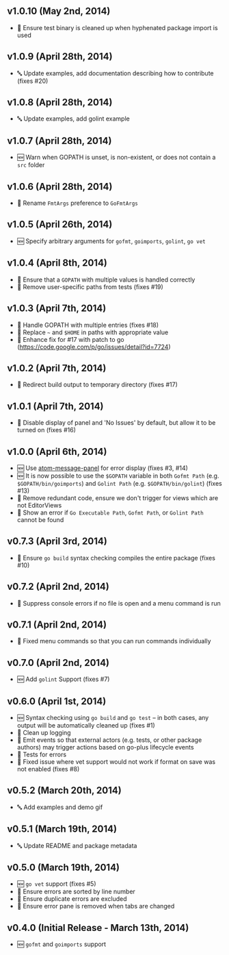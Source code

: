 ## v1.0.10 (May 2nd, 2014)

* :bug: Ensure test binary is cleaned up when hyphenated package import is used

## v1.0.9 (April 28th, 2014)

* :abc: Update examples, add documentation describing how to contribute (fixes #20)

## v1.0.8 (April 28th, 2014)

* :abc: Update examples, add golint example

## v1.0.7 (April 28th, 2014)

* :new: Warn when GOPATH is unset, is non-existent, or does not contain a `src` folder

## v1.0.6 (April 28th, 2014)

* :lipstick: Rename `FmtArgs` preference to `GoFmtArgs`

## v1.0.5 (April 26th, 2014)

* :new: Specify arbitrary arguments for `gofmt`, `goimports`, `golint`, `go vet`

## v1.0.4 (April 8th, 2014)

* :bug: Ensure that a `GOPATH` with multiple values is handled correctly
* :lipstick: Remove user-specific paths from tests (fixes #19)

## v1.0.3 (April 7th, 2014)

* :bug: Handle GOPATH with multiple entries (fixes #18)
* :lipstick: Replace `~` and `$HOME` in paths with appropriate value
* :lipstick: Enhance fix for #17 with patch to go (https://code.google.com/p/go/issues/detail?id=7724)

## v1.0.2 (April 7th, 2014)

* :lipstick: Redirect build output to temporary directory (fixes #17)

## v1.0.1 (April 7th, 2014)

* :lipstick: Disable display of panel and 'No Issues' by default, but allow it to be turned on (fixes #16)

## v1.0.0 (April 6th, 2014)

* :new: Use [atom-message-panel](https://github.com/tcarlsen/atom-message-panel) for error display (fixes #3, #14)
* :new: It is now possible to use the `$GOPATH` variable in both `Gofmt Path` (e.g. `$GOPATH/bin/goimports`) and `Golint Path` (e.g. `$GOPATH/bin/golint`) (fixes #13)
* :lipstick: Remove redundant code, ensure we don't trigger for views which are not EditorViews
* :lipstick: Show an error if `Go Executable Path`, `Gofmt Path`, or `Golint Path` cannot be found

## v0.7.3 (April 3rd, 2014)

* :bug: Ensure `go build` syntax checking compiles the entire package (fixes #10)

## v0.7.2 (April 2nd, 2014)

* :bug: Suppress console errors if no file is open and a menu command is run

## v0.7.1 (April 2nd, 2014)

* :bug: Fixed menu commands so that you can run commands individually

## v0.7.0 (April 2nd, 2014)

* :new: Add `golint` Support (fixes #7)

## v0.6.0 (April 1st, 2014)

* :new: Syntax checking using `go build` and `go test` – in both cases, any output will be automatically cleaned up (fixes #1)
* :lipstick: Clean up logging
* :lipstick: Emit events so that external actors (e.g. tests, or other package authors) may trigger actions based on go-plus lifecycle events
* :lipstick: Tests for errors
* :bug: Fixed issue where vet support would not work if format on save was not enabled (fixes #8)

## v0.5.2 (March 20th, 2014)

* :abc: Add examples and demo gif

## v0.5.1 (March 19th, 2014)

* :abc: Update README and package metadata

## v0.5.0 (March 19th, 2014)

* :new: `go vet` support (fixes #5)
* :lipstick: Ensure errors are sorted by line number
* :lipstick: Ensure duplicate errors are excluded
* :lipstick: Ensure error pane is removed when tabs are changed

## v0.4.0 (Initial Release - March 13th, 2014)

* :new: `gofmt` and `goimports` support
